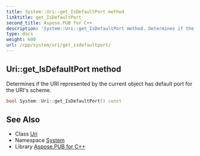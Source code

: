 ```yaml
---
title: System::Uri::get_IsDefaultPort method
linktitle: get_IsDefaultPort
second_title: Aspose.PUB for C++
description: 'System::Uri::get_IsDefaultPort method. Determines if the URI represented by the current object has default port for the URI''s scheme in C++.'
type: docs
weight: 600
url: /cpp/system/uri/get_isdefaultport/
---
```

## Uri::get_IsDefaultPort method


Determines if the URI represented by the current object has default port for the URI's scheme.

```cpp
bool System::Uri::get_IsDefaultPort() const
```

## See Also

* Class [Uri](../)
* Namespace [System](../../)
* Library [Aspose.PUB for C++](../../../)
